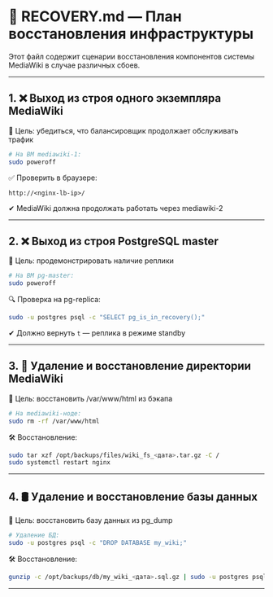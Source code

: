 # 🔁 RECOVERY.md — План восстановления инфраструктуры

Этот файл содержит сценарии восстановления компонентов системы MediaWiki в случае различных сбоев.

---

## 1. ❌ Выход из строя одного экземпляра MediaWiki

📍 Цель: убедиться, что балансировщик продолжает обслуживать трафик

```bash
# На ВМ mediawiki-1:
sudo poweroff
```

✅ Проверить в браузере:
```
http://<nginx-lb-ip>/
```
✔ MediaWiki должна продолжать работать через mediawiki-2

---

## 2. ❌ Выход из строя PostgreSQL master

📍 Цель: продемонстрировать наличие реплики

```bash
# На ВМ pg-master:
sudo poweroff
```

🔍 Проверка на pg-replica:
```bash
sudo -u postgres psql -c "SELECT pg_is_in_recovery();"
```
✔ Должно вернуть `t` — реплика в режиме standby

---

## 3. 🧹 Удаление и восстановление директории MediaWiki

📍 Цель: восстановить /var/www/html из бэкапа

```bash
# На mediawiki-ноде:
sudo rm -rf /var/www/html
```

🛠 Восстановление:
```bash
sudo tar xzf /opt/backups/files/wiki_fs_<дата>.tar.gz -C /
sudo systemctl restart nginx
```

---

## 4. 🛢️ Удаление и восстановление базы данных

📍 Цель: восстановить базу данных из pg_dump

```bash
# Удаление БД:
sudo -u postgres psql -c "DROP DATABASE my_wiki;"
```

🛠 Восстановление:
```bash
gunzip -c /opt/backups/db/my_wiki_<дата>.sql.gz | sudo -u postgres psql my_wiki
```

---

